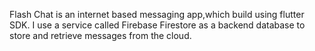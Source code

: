 Flash Chat is an internet based messaging app,which build using flutter SDK. I use a service called Firebase Firestore as a backend database to store and retrieve messages from the cloud.
